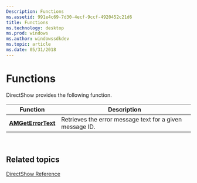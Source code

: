 ```yaml
---
Description: Functions
ms.assetid: 991e4c69-7d30-4ecf-9ccf-4920452c21d6
title: Functions
ms.technology: desktop
ms.prod: windows
ms.author: windowssdkdev
ms.topic: article
ms.date: 05/31/2018
---
```


# Functions

DirectShow provides the following function.



| Function                                 | Description                                              |
|------------------------------------------|----------------------------------------------------------|
| [**AMGetErrorText**](/windows/desktop/api/errors/) | Retrieves the error message text for a given message ID. |



 

## Related topics

<dl> <dt>

[DirectShow Reference](directshow-reference.md)
</dt> </dl>

 

 



